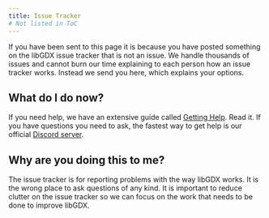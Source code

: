 ```yaml
---
title: Issue Tracker
# Not listed in ToC
---
```

If you have been sent to this page it is because you have posted something on the libGDX issue tracker that is not an issue. We handle thousands of issues and cannot burn our time explaining to each person how an issue tracker works. Instead we send you here, which explains your options.

## What do I do now?

If you need help, we have an extensive guide called [Getting Help](/wiki/articles/getting-help). Read it. If you have questions you need to ask, the fastest way to get help is our official [Discord server](/community/discord/).

## Why are you doing this to me?

The issue tracker is for reporting problems with the way libGDX works. It is the wrong place to ask questions of any kind. It is important to reduce clutter on the issue tracker so we can focus on the work that needs to be done to improve libGDX.
